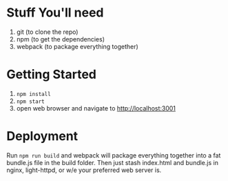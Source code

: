 # Stuff You'll need
1. git (to clone the repo)
2. npm (to get the dependencies)
3. webpack (to package everything together)

# Getting Started
1. `npm install`
2. `npm start`
3. open web browser and navigate to [http://localhost:3001](http://localhost:3001)

# Deployment
Run `npm run build` and webpack will package everything together into a
fat bundle.js file in the build folder. Then just stash index.html and
bundle.js in nginx, light-httpd, or w/e your preferred web server is.

